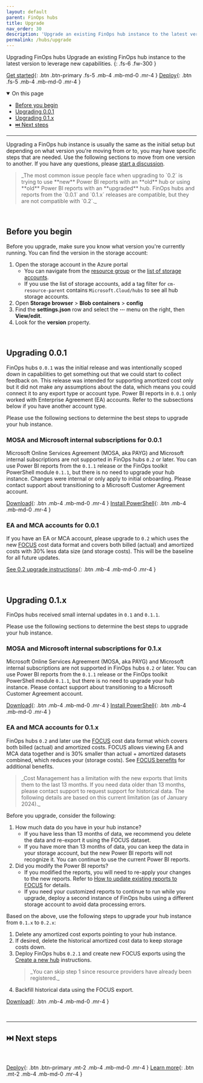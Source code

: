 ```yaml
---
layout: default
parent: FinOps hubs
title: Upgrade
nav_order: 30
description: 'Upgrade an existing FinOps hub instance to the latest version.'
permalink: /hubs/upgrade
---
```


<span class="fs-9 d-block mb-4">Upgrading FinOps hubs</span>
Upgrade an existing FinOps hub instance to the latest version to leverage new capabilities.
{: .fs-6 .fw-300 }

[Get started](#before-you-begin){: .btn .btn-primary .fs-5 .mb-4 .mb-md-0 .mr-4 }
[Deploy](README.md#-create-a-new-hub){: .btn .fs-5 .mb-4 .mb-md-0 .mr-4 }

<details open markdown="1">
   <summary class="fs-2 text-uppercase">On this page</summary>

- [Before you begin](#before-you-begin)
- [Upgrading 0.0.1](#upgrading-001)
- [Upgrading 0.1.x](#upgrading-01x)
- [⏭️ Next steps](#️-next-steps)

</details>

---

Upgrading a FinOps hub instance is usually the same as the initial setup but depending on what version you're moving from or to, you may have specific steps that are needed. Use the following sections to move from one version to another. If you have any questions, please [start a discussion](https://github.com/microsoft/finops-toolkit/discussions).

<blockquote class="warning" markdown="1">
  _The most common issue people face when upgrading to `0.2` is trying to use **new** Power BI reports with an **old** hub or using **old** Power BI reports with an **upgraded** hub. FinOps hubs and reports from the `0.0.1` and `0.1.x` releases are compatible, but they are not compatible with `0.2`._
</blockquote>

<br>

## Before you begin

Before you upgrade, make sure you know what version you're currently running. You can find the version in the storage account:

1. Open the storage account in the Azure portal
   - You can navigate from the [resource group](https://portal.azure.com/#browse/resourcegroups) or the [list of storage accounts](https://portal.azure.com/#browse/Microsoft.Storage%2FStorageAccounts).
   - If you use the list of storage accounts, add a tag filter for `cm-resource-parent` contains `Microsoft.Cloud/hubs` to see all hub storage accounts.
2. Open **Storage browser** > **Blob containers** > **config**
3. Find the **settings.json** row and select the **⋯** menu on the right, then **View/edit**.
4. Look for the **version** property.

<br>

## Upgrading 0.0.1

FinOps hubs `0.0.1` was the initial release and was intentionally scoped down in capabilities to get something out that we could start to collect feedback on. This release was intended for supporting amortized cost only but it did not make any assumptions about the data, which means you could connect it to any export type or account type. Power BI reports in `0.0.1` only worked with Enterprise Agreement (EA) accounts. Refer to the subsections below if you have another account type.

Please use the following sections to determine the best steps to upgrade your hub instance.

### MOSA and Microsoft internal subscriptions for 0.0.1

Microsoft Online Services Agreement (MOSA, aka PAYG) and Microsoft internal subscriptions are not supported in FinOps hubs `0.2` or later. You can use Power BI reports from the `0.1.1` release or the FinOps toolkit PowerShell module `0.1.1`, but there is no need to upgrade your hub instance. Changes were internal or only apply to initial onboarding. Please contact support about transitioning to a Microsoft Customer Agreement account.

[Download](https://github.com/microsoft/finops-toolkit/releases/tag/v0.1.1){: .btn .mb-4 .mb-md-0 .mr-4 }
[Install PowerShell](../../_automation/powershell/README.md#-install-the-module){: .btn .mb-4 .mb-md-0 .mr-4 }

### EA and MCA accounts for 0.0.1

If you have an EA or MCA account, please upgrade to `0.2` which uses the new [FOCUS](../../_docs/focus/README.md) cost data format and covers both billed (actual) and amortized costs with 30% less data size (and storage costs). This will be the baseline for all future updates.

[See 0.2 upgrade instructions](#ea-and-mca-accounts-for-01x){: .btn .mb-4 .mb-md-0 .mr-4 }

<br>

## Upgrading 0.1.x

FinOps hubs received small internal updates in `0.1` and `0.1.1`.

Please use the following sections to determine the best steps to upgrade your hub instance.

### MOSA and Microsoft internal subscriptions for 0.1.x

Microsoft Online Services Agreement (MOSA, aka PAYG) and Microsoft internal subscriptions are not supported in FinOps hubs `0.2` or later. You can use Power BI reports from the `0.1.1` release or the FinOps toolkit PowerShell module `0.1.1`, but there is no need to upgrade your hub instance. Please contact support about transitioning to a Microsoft Customer Agreement account.

[Download](https://github.com/microsoft/finops-toolkit/releases/tag/v0.1.1){: .btn .mb-4 .mb-md-0 .mr-4 }
[Install PowerShell](../../_automation/powershell/README.md#-install-the-module){: .btn .mb-4 .mb-md-0 .mr-4 }

### EA and MCA accounts for 0.1.x

FinOps hubs `0.2` and later use the [FOCUS](../../_docs/focus/README.md) cost data format which covers both billed (actual) and amortized costs. FOCUS allows viewing EA and MCA data together and is 30% smaller than actual + amortized datasets combined, which reduces your (storage costs). See [FOCUS benefits](../../_docs/focus/README.md#-benefits) for additional benefits.

<blockquote class="important" markdown="1">
  _Cost Management has a limitation with the new exports that limits them to the last 13 months. If you need data older than 13 months, please contact support to request support for historical data. The following details are based on this current limitation (as of January 2024)._
</blockquote>

Before you upgrade, consider the following:

1. How much data do you have in your hub instance?
   - If you have less than 13 months of data, we recommend you delete the data and re-export it using the FOCUS dataset.
   - If you have more than 13 months of data, you can keep the data in your storage account, but the new Power BI reports will not recognize it. You can continue to use the current Power BI reports.
2. Did you modify the Power BI reports?
   - If you modified the reports, you will need to re-apply your changes to the new reports. Refer to [How to update existing reports to FOCUS](../../_docs/focus/README.md#how-to-update-existing-reports-to-focus) for details.
   - If you need your customized reports to continue to run while you upgrade, deploy a second instance of FinOps hubs using a different storage account to avoid data processing errors.

Based on the above, use the following steps to upgrade your hub instance from `0.1.x` to `0.2.x`:

1. Delete any amortized cost exports pointing to your hub instance.
2. If desired, delete the historical amortized cost data to keep storage costs down.
3. Deploy FinOps hubs `0.2.1` and create new FOCUS exports using the [Create a new hub](./README.md#-create-a-new-hub) instructions.
   <blockquote class="note" markdown="1">
     _You can skip step 1 since resource providers have already been registered._
   </blockquote>
4. Backfill historical data using the FOCUS export.

[Download](https://github.com/microsoft/finops-toolkit/releases/tag/v0.2.1){: .btn .mb-4 .mb-md-0 .mr-4 }

<br>

---

## ⏭️ Next steps

<br>

[Deploy](./README.md#-create-a-new-hub){: .btn .btn-primary .mt-2 .mb-4 .mb-md-0 .mr-4 }
[Learn more](./README.md#-why-finops-hubs){: .btn .mt-2 .mb-4 .mb-md-0 .mr-4 }

<br>
